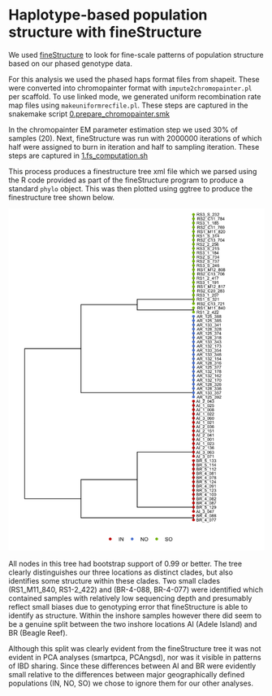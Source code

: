Haplotype-based population structure with fineStructure
================

We used
[fineStructure](https://people.maths.bris.ac.uk/~madjl/finestructure/finestructure_info.html)
to look for fine-scale patterns of population structure based on our
phased genotype data.

For this analysis we used the phased haps format files from shapeit.
These were converted into chromopainter format with
`impute2chromopainter.pl` per scaffold. To use linked mode, we generated
uniform recombination rate map files using `makeuniformrecfile.pl`.
These steps are captured in the snakemake script
[0.prepare\_chromopainter.smk](data/hpc/fineStructure/0.prepare_chromopainter.smk)

In the chromopainter EM parameter estimation step we used 30% of samples
(20). Next, fineStructure was run with 2000000 iterations of which half
were assigned to burn in iteration and half to sampling iteration. These
steps are captured in
[1.fs\_computation.sh](data/hpc/fineStructure/1.fs_computation.sh)

This process produces a finestructure tree xml file which we parsed
using the R code provided as part of the fineStructure program to
produce a standard `phylo` object. This was then plotted using ggtree to
produce the finestructure tree shown below.

<img src="x20.finestructure_files/figure-gfm/unnamed-chunk-2-1.png" width="576" />

All nodes in this tree had bootstrap support of 0.99 or better. The tree
clearly distinguishes our three locations as distinct clades, but also
identifies some structure within these clades. Two small clades
(RS1\_M11\_840, RS1-2\_422) and (BR-4-088, BR-4-077) were identified
which contained samples with relatively low sequencing depth and
presumably reflect small biases due to genotyping error that
fineStructure is able to identify as structure. Within the inshore
samples however there did seem to be a genuine split between the two
inshore locations AI (Adele Island) and BR (Beagle Reef).

Although this split was clearly evident from the fineStructure tree it
was not evident in PCA analyses (smartpca, PCAngsd), nor was it visible
in patterns of IBD sharing. Since these differences between AI and BR
were evidently small relative to the differences between major
geographically defined populations (IN, NO, SO) we chose to ignore them
for our other analyses.
